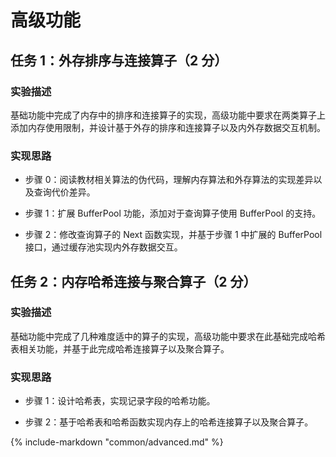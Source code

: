 # 高级功能

## 任务 1：外存排序与连接算子（2 分）

### 实验描述

基础功能中完成了内存中的排序和连接算子的实现，高级功能中要求在两类算子上添加内存使用限制，并设计基于外存的排序和连接算子以及内外存数据交互机制。

### 实现思路

-   步骤 0：阅读教材相关算法的伪代码，理解内存算法和外存算法的实现差异以及查询代价差异。

-   步骤 1：扩展 BufferPool 功能，添加对于查询算子使用 BufferPool 的支持。

-   步骤 2：修改查询算子的 Next 函数实现，并基于步骤 1 中扩展的 BufferPool 接口，通过缓存池实现内外存数据交互。

## 任务 2：内存哈希连接与聚合算子（2 分）

### 实验描述

基础功能中完成了几种难度适中的算子的实现，高级功能中要求在此基础完成哈希表相关功能，并基于此完成哈希连接算子以及聚合算子。

### 实现思路

-   步骤 1：设计哈希表，实现记录字段的哈希功能。

-   步骤 2：基于哈希表和哈希函数实现内存上的哈希连接算子以及聚合算子。

{%
	include-markdown "common/advanced.md"
%}
